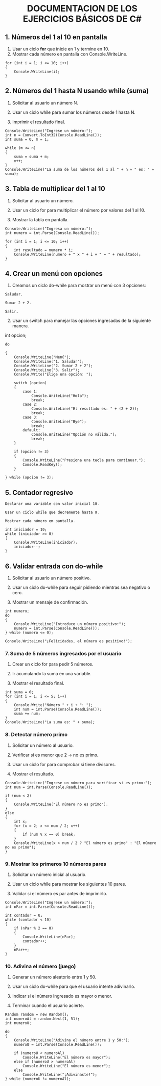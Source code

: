 <h1 align="center">DOCUMENTACION DE LOS EJERCICIOS BÁSICOS DE C#</h1>

## 1. Números del 1 al 10 en pantalla

1. Usar un ciclo **for** que inicie en 1 y termine en 10.
2. Mostrar cada número en pantalla con Console.WriteLine.

```
for (int i = 1; i <= 10; i++)
{
    Console.WriteLine(i);
}
```

## 2. Números del 1 hasta N usando while (suma)

1. Solicitar al usuario un número N.

2. Usar un ciclo while para sumar los números desde 1 hasta N.

3. Imprimir el resultado final.

```
Console.WriteLine("Ingrese un número:");
int n = Convert.ToInt32(Console.ReadLine());
int suma = 0, m = 1;

while (m <= n)
{
    suma = suma + m;
    m++;
}
Console.WriteLine("La suma de los números del 1 al " + n + " es: " + suma);
```

## 3. Tabla de multiplicar del 1 al 10

1. Solicitar al usuario un número.

2. Usar un ciclo for para multiplicar el número por valores del 1 al 10.

3. Mostrar la tabla en pantalla.

```
Console.WriteLine("Ingresa un número:");
int numero = int.Parse(Console.ReadLine());

for (int i = 1; i <= 10; i++)
{
    int resultado = numero * i;
    Console.WriteLine(numero + " x " + i + " = " + resultado);
}
```

## 4. Crear un menú con opciones

1. Creamos un ciclo do-while para mostrar un menú con 3 opciones:

`Saludar.`

`Sumar 2 + 2.`

`Salir.`

2. Usar un switch para manejar las opciones ingresadas de la siguiente manera.

int opcion;

```
do

{
    Console.WriteLine("Menú");
    Console.WriteLine("1. Saludar");
    Console.WriteLine("2. Sumar 2 + 2");
    Console.WriteLine("3. Salir");
    Console.Write("Elige una opción: ");
```

```
    switch (opcion)
    {
        case 1:
            Console.WriteLine("Hola");
            break;
        case 2:
            Console.WriteLine("El resultado es: " + (2 + 2));
            break;
        case 3:
            Console.WriteLine("Bye");
            break;
        default:
            Console.WriteLine("Opción no válida.");
            break;
    }

    if (opcion != 3)
    {
        Console.WriteLine("Presiona una tecla para continuar.");
        Console.ReadKey();
    }

} while (opcion != 3);
```

## 5. Contador regresivo

```
Declarar una variable con valor inicial 10.

Usar un ciclo while que decremente hasta 0.

Mostrar cada número en pantalla.

int iniciador = 10;
while (iniciador >= 0)
{
    Console.WriteLine(iniciador);
    iniciador--;
}
```

## 6. Validar entrada con do-while

1. Solicitar al usuario un número positivo.

2. Usar un ciclo do-while para seguir pidiendo mientras sea negativo o cero.

3. Mostrar un mensaje de confirmación.

```
int numero;
do
{
    Console.WriteLine("Introduce un número positivo:");
    numero = int.Parse(Console.ReadLine());
} while (numero <= 0);

Console.WriteLine("¡Felicidades, el número es positivo!");
```

### 7. Suma de 5 números ingresados por el usuario

1. Crear un ciclo for para pedir 5 números.

2. Ir acumulando la suma en una variable.

3. Mostrar el resultado final.

```
int suma = 0;
for (int i = 1; i <= 5; i++)
{
    Console.Write("Número " + i + ": ");
    int num = int.Parse(Console.ReadLine());
    suma += num;
}
Console.WriteLine("La suma es: " + suma);
```

### 8. Detectar número primo

1. Solicitar un número al usuario.

2. Verificar si es menor que 2 → no es primo.

3. Usar un ciclo for para comprobar si tiene divisores.

4. Mostrar el resultado.

```
Console.WriteLine("Ingrese un número para verificar si es primo:");
int num = int.Parse(Console.ReadLine());

if (num < 2)
{
    Console.WriteLine("El número no es primo");
}
else
{
    int x;
    for (x = 2; x <= num / 2; x++)
    {
        if (num % x == 0) break;
    }
    Console.WriteLine(x > num / 2 ? "El número es primo" : "El número no es primo");
}
```

### 9. Mostrar los primeros 10 números pares

1. Solicitar un número inicial al usuario.

2. Usar un ciclo while para mostrar los siguientes 10 pares.

3. Validar si el número es par antes de imprimirlo.

```
Console.WriteLine("Ingrese un número:");
int nPar = int.Parse(Console.ReadLine());

int contador = 0;
while (contador < 10)
{
    if (nPar % 2 == 0)
    {
        Console.WriteLine(nPar);
        contador++;
    }
    nPar++;
}
```

### 10. Adivina el número (juego)

1. Generar un número aleatorio entre 1 y 50.

2. Usar un ciclo do-while para que el usuario intente adivinarlo.

3. Indicar si el número ingresado es mayor o menor.

4. Terminar cuando el usuario acierte.

```
Random random = new Random();
int numeroAl = random.Next(1, 51);
int numeroU;

do
{
    Console.WriteLine("Adivina el número entre 1 y 50:");
    numeroU = int.Parse(Console.ReadLine());

    if (numeroU < numeroAl)
        Console.WriteLine("El número es mayor");
    else if (numeroU > numeroAl)
        Console.WriteLine("El número es menor");
    else
        Console.WriteLine("¡Adivinaste!");
} while (numeroU != numeroAl);
```
